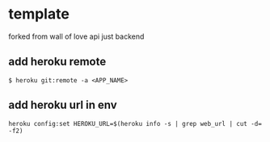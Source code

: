# template
forked from wall of love api
just backend

## add heroku remote 
`$ heroku git:remote -a <APP_NAME>` 

## add heroku url in env
`heroku config:set HEROKU_URL=$(heroku info -s | grep web_url | cut -d= -f2)`
